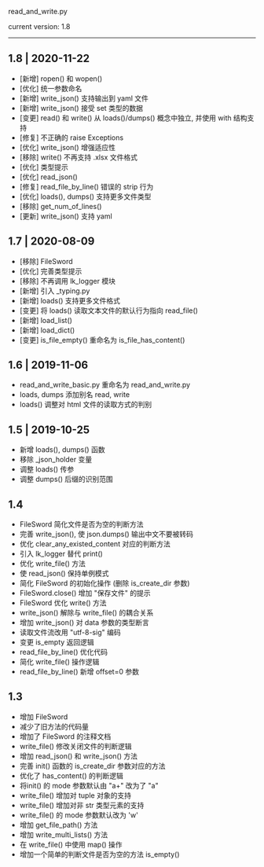 ﻿read_and_write.py

current version: 1.8

--------------------------------------------------------------------------------

## 1.8 | 2020-11-22

- [新增] ropen() 和 wopen()
- [优化] 统一参数命名
- [新增] write_json() 支持输出到 yaml 文件
- [新增] write_json() 接受 set 类型的数据
- [变更] read() 和 write() 从 loads()/dumps() 概念中独立, 并使用 with 结构支持
- [修复] 不正确的 raise Exceptions
- [优化] write_json() 增强适应性
- [移除] write() 不再支持 .xlsx 文件格式
- [优化] 类型提示
- [优化] read_json()
- [修复] read_file_by_line() 错误的 strip 行为
- [优化] loads(), dumps() 支持更多文件类型
- [移除] get_num_of_lines()
- [更新] write_json() 支持 yaml

## 1.7 | 2020-08-09

- [移除] FileSword
- [优化] 完善类型提示
- [移除] 不再调用 lk_logger 模块
- [新增] 引入 _typing.py
- [新增] loads() 支持更多文件格式
- [变更] 将 loads() 读取文本文件的默认行为指向 read_file()
- [新增] load_list()
- [新增] load_dict()
- [变更] is_file_empty() 重命名为 is_file_has_content()

## 1.6 | 2019-11-06

- read_and_write_basic.py 重命名为 read_and_write.py
- loads, dumps 添加别名 read, write
- loads() 调整对 html 文件的读取方式的判别

## 1.5 | 2019-10-25

- 新增 loads(), dumps() 函数
- 移除 _json_holder 变量
- 调整 loads() 传参
- 调整 dumps() 后缀的识别范围

## 1.4

- FileSword 简化文件是否为空的判断方法
- 完善 write_json(), 使 json.dumps() 输出中文不要被转码
- 优化 clear_any_existed_content 对应的判断方法
- 引入 lk_logger 替代 print()
- 优化 write_file() 方法
- 使 read_json() 保持单例模式
- 简化 FileSword 的初始化操作 (删除 is_create_dir 参数)
- FileSword.close() 增加 "保存文件" 的提示
- FileSword 优化 write() 方法
- write_json() 解除与 write_file() 的耦合关系
- 增加 write_json() 对 data 参数的类型断言
- 读取文件流改用 "utf-8-sig" 编码
- 变更 is_empty 返回逻辑
- read_file_by_line() 优化代码
- 简化 write_file() 操作逻辑
- read_file_by_line() 新增 offset=0 参数

## 1.3

- 增加 FileSword
- 减少了旧方法的代码量
- 增加了 FileSword 的注释文档
- write_file() 修改关闭文件的判断逻辑
- 增加 read_json() 和 write_json() 方法
- 完善 init() 函数的 is_create_dir 参数对应的方法
- 优化了 has_content() 的判断逻辑
- 将init() 的 mode 参数默认由 "a+" 改为了 "a"
- write_file() 增加对 tuple 对象的支持
- write_file() 增加对非 str 类型元素的支持
- write_file() 的 mode 参数默认改为 'w'
- 增加 get_file_path() 方法
- 增加 write_multi_lists() 方法
- 在 write_file() 中使用 map() 操作
- 增加一个简单的判断文件是否为空的方法 is_empty()
